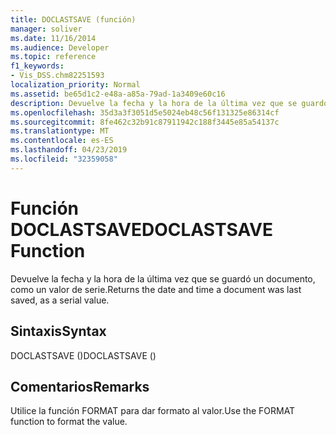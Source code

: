 ```yaml
---
title: DOCLASTSAVE (función)
manager: soliver
ms.date: 11/16/2014
ms.audience: Developer
ms.topic: reference
f1_keywords:
- Vis_DSS.chm82251593
localization_priority: Normal
ms.assetid: be65d1c2-e48a-a85a-79ad-1a3409e60c16
description: Devuelve la fecha y la hora de la última vez que se guardó un documento, como un valor de serie.
ms.openlocfilehash: 35d3a3f3051d5e5024eb48c56f131325e86314cf
ms.sourcegitcommit: 8fe462c32b91c87911942c188f3445e85a54137c
ms.translationtype: MT
ms.contentlocale: es-ES
ms.lasthandoff: 04/23/2019
ms.locfileid: "32359058"
---
```

# <a name="doclastsave-function"></a><span data-ttu-id="6dcad-103">Función DOCLASTSAVE</span><span class="sxs-lookup"><span data-stu-id="6dcad-103">DOCLASTSAVE Function</span></span>

<span data-ttu-id="6dcad-104">Devuelve la fecha y la hora de la última vez que se guardó un documento, como un valor de serie.</span><span class="sxs-lookup"><span data-stu-id="6dcad-104">Returns the date and time a document was last saved, as a serial value.</span></span>
  
## <a name="syntax"></a><span data-ttu-id="6dcad-105">Sintaxis</span><span class="sxs-lookup"><span data-stu-id="6dcad-105">Syntax</span></span>

<span data-ttu-id="6dcad-106">DOCLASTSAVE ()</span><span class="sxs-lookup"><span data-stu-id="6dcad-106">DOCLASTSAVE ()</span></span>
  
## <a name="remarks"></a><span data-ttu-id="6dcad-107">Comentarios</span><span class="sxs-lookup"><span data-stu-id="6dcad-107">Remarks</span></span>

<span data-ttu-id="6dcad-108">Utilice la función FORMAT para dar formato al valor.</span><span class="sxs-lookup"><span data-stu-id="6dcad-108">Use the FORMAT function to format the value.</span></span> 
  

